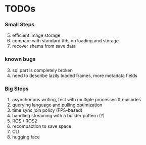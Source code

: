 # TODOs 

### Small Steps 
5. efficient image storage 
6. compare with standard tfds on loading and storage
7. recover shema from save data

### known bugs 
3. sql part is completely broken 
4. need to describe lazily loaded frames, more metadata fields 

### Big Steps 
1. asynchonous writing, test with multiple processes & episodes 
2. querying language and pulling optimization
3. time sync join policy (FPS-based)
5. handling streaming with a builder pattern (?)
7. ROS / ROS2 
8. recompaction to save space 
9. CLI
10. hugging face